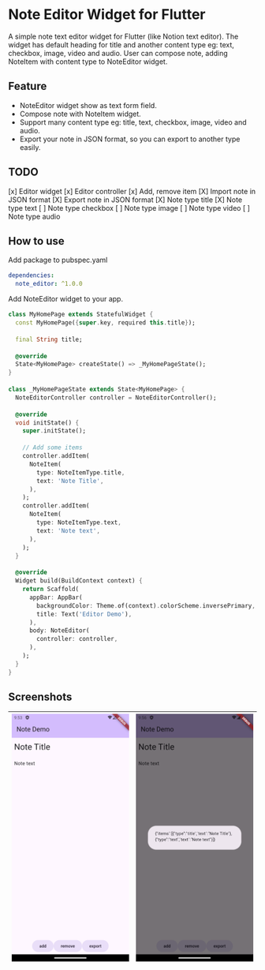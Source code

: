 # Note Editor Widget for Flutter

A simple note text editor widget for Flutter (like Notion text editor). The widget has default heading for title and another content type eg: text, checkbox, image, video and audio. User can compose note,  adding NoteItem with content type to NoteEditor widget.

## Feature

* NoteEditor widget show as text form field.
* Compose note with NoteItem widget.
* Support many content type eg: title, text, checkbox, image, video and audio.
* Export your note in JSON format, so you can export to another type easily.

## TODO

[x] Editor widget
[x] Editor controller
[x] Add, remove item
[X] Import note in JSON format
[X] Export note in JSON format
[X] Note type title
[X] Note type text
[ ] Note type checkbox
[ ] Note type image
[ ] Note type video
[ ] Note type audio

## How to use

Add package to pubspec.yaml

```yaml
dependencies:
  note_editor: ^1.0.0
```

Add NoteEditor widget to your app.

```dart
class MyHomePage extends StatefulWidget {
  const MyHomePage({super.key, required this.title});

  final String title;

  @override
  State<MyHomePage> createState() => _MyHomePageState();
}

class _MyHomePageState extends State<MyHomePage> {
  NoteEditorController controller = NoteEditorController(); 

  @override
  void initState() {
    super.initState();

    // Add some items
    controller.addItem(
      NoteItem(
        type: NoteItemType.title,
        text: 'Note Title',
      ),
    );
    controller.addItem(
      NoteItem(
        type: NoteItemType.text,
        text: 'Note text',
      ),
    );
  }

  @override
  Widget build(BuildContext context) {
    return Scaffold(
      appBar: AppBar(
        backgroundColor: Theme.of(context).colorScheme.inversePrimary,
        title: Text('Editor Demo'),
      ),
      body: NoteEditor(
        controller: controller,
      ),
    );
  }
}
```

## Screenshots

| ![](/screenshots/screenshot01.png) | ![](/screenshots/screenshot02.png) |
| ---------------------------------- | ---------------------------------- |